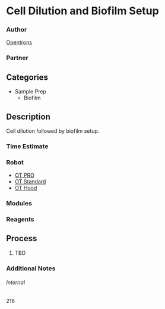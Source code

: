 # Cell Dilution and Biofilm Setup

### Author
[Opentrons](https://opentrons.com/)

### Partner

## Categories
* Sample Prep
	* Biofilm


## Description
Cell dilution followed by biofilm setup.

### Time Estimate

### Robot
* [OT PRO](https://opentrons.com/ot-one-pro)
* [OT Standard](https://opentrons.com/ot-one-standard)
* [OT Hood](https://opentrons.com/ot-one-hood)

### Modules

### Reagents

## Process
1. TBD


### Additional Notes


###### Internal
216
